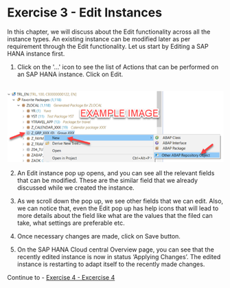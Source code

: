 # Exercise 3 - Edit Instances

In this chapter, we will discuss about the Edit functionality across all the instance types. An existing instance can be modified later as per requirement through the Edit functionality. Let us start by Editing a SAP HANA instance first.

1. Click on the '...' icon to see the list of Actions that can be performed on an SAP HANA instance. Click on Edit.

<br>![](/exercises/ex2/images/02_01_0010.png)

2. An Edit instance pop up opens, and you can see all the relevant fields that can be modified. These are the similar field that we already discussed while we created the instance.

3. As we scroll down the pop up, we see other fields that we can edit. Also, we can notice that, even the Edit pop up has help icons that will lead to more details about the field like what are the values that the filed can take, what settings are preferable etc.

4. Once necessary changes are made, click on Save button.

5. On the SAP HANA Cloud central Overview page, you can see that the recently edited instance is now in status ‘Applying Changes’. The edited instance is restarting to adapt itself to the recently made changes.

Continue to - [Exercise 4 - Excercise 4 ](../ex_4/README.md)
